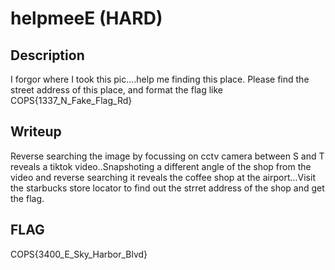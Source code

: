 # helpmeeE (HARD)

## Description

I forgor where I took this pic....help me finding this place.
Please find the street address of this place, and format the flag like COPS{1337_N_Fake_Flag_Rd}

## Writeup

Reverse searching the image by focussing on cctv camera between S and T reveals a tiktok video..Snapshoting a different angle of the shop from the video
and reverse searching it reveals the coffee shop at the airport...Visit the starbucks store locator to find out the strret address of the shop and get the flag.

## FLAG

COPS{3400_E_Sky_Harbor_Blvd}

